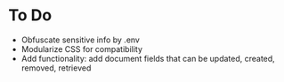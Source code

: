 # To Do
- Obfuscate sensitive info by .env
- Modularize CSS for compatibility
- Add functionality: add document fields that can be updated, created, removed, retrieved
